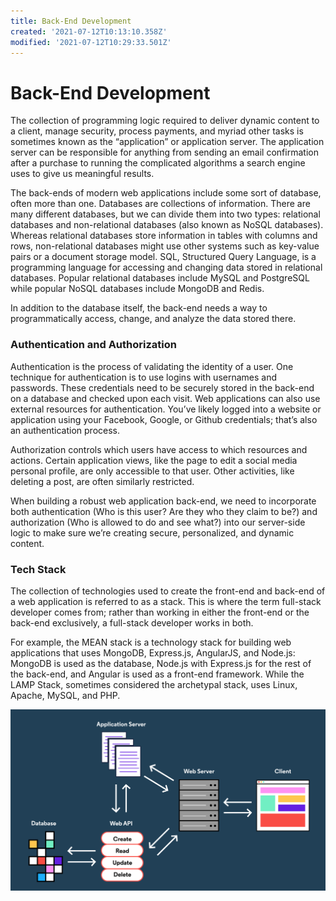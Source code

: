 ```yaml
---
title: Back-End Development
created: '2021-07-12T10:13:10.358Z'
modified: '2021-07-12T10:29:33.501Z'
---
```


# Back-End Development

The collection of programming logic required to deliver dynamic content to a client, manage security, process payments, and myriad other tasks is sometimes known as the “application” or application server. The application server can be responsible for anything from sending an email confirmation after a purchase to running the complicated algorithms a search engine uses to give us meaningful results.

The back-ends of modern web applications include some sort of database, often more than one. Databases are collections of information. There are many different databases, but we can divide them into two types: relational databases and non-relational databases (also known as NoSQL databases). Whereas relational databases store information in tables with columns and rows, non-relational databases might use other systems such as key-value pairs or a document storage model. SQL, Structured Query Language, is a programming language for accessing and changing data stored in relational databases. Popular relational databases include MySQL and PostgreSQL while popular NoSQL databases include MongoDB and Redis.

In addition to the database itself, the back-end needs a way to programmatically access, change, and analyze the data stored there.

### Authentication and Authorization

Authentication is the process of validating the identity of a user. One technique for authentication is to use logins with usernames and passwords. These credentials need to be securely stored in the back-end on a database and checked upon each visit. Web applications can also use external resources for authentication. You’ve likely logged into a website or application using your Facebook, Google, or Github credentials; that’s also an authentication process.

Authorization controls which users have access to which resources and actions. Certain application views, like the page to edit a social media personal profile, are only accessible to that user. Other activities, like deleting a post, are often similarly restricted.

When building a robust web application back-end, we need to incorporate both authentication (Who is this user? Are they who they claim to be?) and authorization (Who is allowed to do and see what?) into our server-side logic to make sure we’re creating secure, personalized, and dynamic content.

### Tech Stack

The collection of technologies used to create the front-end and back-end of a web application is referred to as a stack. This is where the term full-stack developer comes from; rather than working in either the front-end or the back-end exclusively, a full-stack developer works in both.

For example, the MEAN stack is a technology stack for building web applications that uses MongoDB, Express.js, AngularJS, and Node.js: MongoDB is used as the database, Node.js with Express.js for the rest of the back-end, and Angular is used as a front-end framework. While the LAMP Stack, sometimes considered the archetypal stack, uses Linux, Apache, MySQL, and PHP.

![Back End](./images/back_end.svg)
